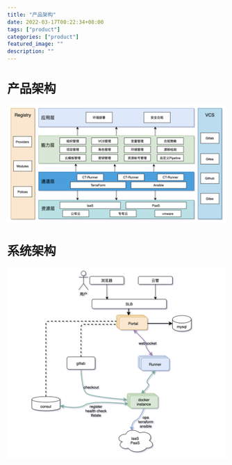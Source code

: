 ```yaml
---
title: "产品架构"
date: 2022-03-17T00:22:34+08:00
tags: ["product"]
categories: ["product"]
featured_image: ""
description: ""
---
```


# 产品架构

![image-20211221194440511](/images/image-20211221194440511.png)

# 系统架构

![image-20211221091419838](/images/image-20211221091419838.png)

